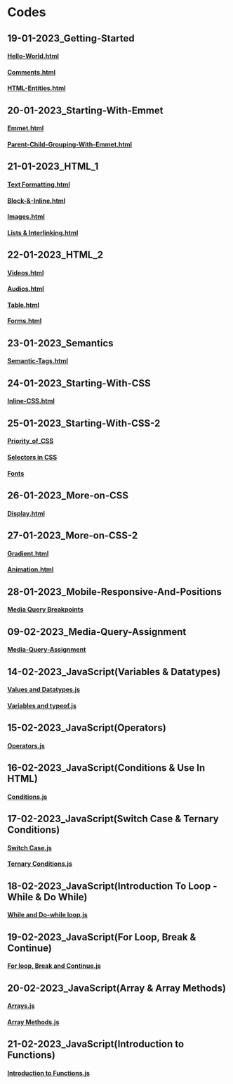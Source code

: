 # Codes

## 19-01-2023_Getting-Started

#### [Hello-World.html](https://github.com/subhranil002/PWSkills-MERN_Stack-Sigma_Batch/blob/main/10006.%2019-01-2023_Getting-Started/2.%20Hello-World.html)

#### [Comments.html](https://github.com/subhranil002/PWSkills-MERN_Stack-Sigma_Batch/blob/main/10006.%2019-01-2023_Getting-Started/4.%20Comments.html)

#### [HTML-Entities.html](https://github.com/subhranil002/PWSkills-MERN_Stack-Sigma_Batch/blob/main/10006.%2019-01-2023_Getting-Started/6.%20HTML-Entities.html)

## 20-01-2023_Starting-With-Emmet

#### [Emmet.html](https://github.com/subhranil002/PWSkills-MERN_Stack-Sigma_Batch/blob/main/10007.%2020-01-2023_Starting-With-Emmet/4.%20Emmet.html)

#### [Parent-Child-Grouping-With-Emmet.html](https://github.com/subhranil002/PWSkills-MERN_Stack-Sigma_Batch/blob/main/10007.%2020-01-2023_Starting-With-Emmet/6.%20Parent-Child-Grouping-With-Emmet.html)

## 21-01-2023_HTML_1

#### [Text Formatting.html](https://github.com/subhranil002/PWSkills-MERN_Stack-Sigma_Batch/blob/main/10008.%2021-01-2023_HTML_1/2.%20Text%20Formatting.html)

#### [Block-&-Inline.html](https://github.com/subhranil002/PWSkills-MERN_Stack-Sigma_Batch/blob/main/10008.%2021-01-2023_HTML_1/4.%20Block-%26-Inline.html)

#### [Images.html](https://github.com/subhranil002/PWSkills-MERN_Stack-Sigma_Batch/blob/main/10008.%2021-01-2023_HTML_1/6.%20Images.html)

#### [Lists & Interlinking.html](https://github.com/subhranil002/PWSkills-MERN_Stack-Sigma_Batch/blob/main/10008.%2021-01-2023_HTML_1/8.%20Lists%20%26%20Interlinking.html)

## 22-01-2023_HTML_2

#### [Videos.html](https://github.com/subhranil002/PWSkills-MERN_Stack-Sigma_Batch/blob/main/10009.%2022-01-2023_HTML_2/102.%20Videos.html)

#### [Audios.html](https://github.com/subhranil002/PWSkills-MERN_Stack-Sigma_Batch/blob/main/10009.%2022-01-2023_HTML_2/104.%20Audios.html)

#### [Table.html](https://github.com/subhranil002/PWSkills-MERN_Stack-Sigma_Batch/blob/main/10009.%2022-01-2023_HTML_2/106.%20Table.html)

#### [Forms.html](https://github.com/subhranil002/PWSkills-MERN_Stack-Sigma_Batch/blob/main/10009.%2022-01-2023_HTML_2/110.%20Forms.html)

## 23-01-2023_Semantics

#### [Semantic-Tags.html](https://github.com/subhranil002/PWSkills-MERN_Stack-Sigma_Batch/blob/main/10010.%2023-01-2023_Semantics/4.%20Semantic-Tags.html)

## 24-01-2023_Starting-With-CSS

#### [Inline-CSS.html](https://github.com/subhranil002/PWSkills-MERN_Stack-Sigma_Batch/blob/main/10011.%2024-01-2023_Starting-With-CSS/4.%20Inline-CSS.html)

## 25-01-2023_Starting-With-CSS-2

#### [Priority_of_CSS](https://github.com/subhranil002/PWSkills-MERN_Stack-Sigma_Batch/tree/main/10012.%2025-01-2023_Starting-With-CSS-2/2.%20Priority_of_CSS)

#### [Selectors in CSS](https://github.com/subhranil002/PWSkills-MERN_Stack-Sigma_Batch/tree/main/10012.%2025-01-2023_Starting-With-CSS-2/5.%20Selectors%20in%20CSS)

#### [Fonts](https://github.com/subhranil002/PWSkills-MERN_Stack-Sigma_Batch/tree/main/10012.%2025-01-2023_Starting-With-CSS-2/7.%20Fonts)

## 26-01-2023_More-on-CSS

#### [Display.html](https://github.com/subhranil002/PWSkills-MERN_Stack-Sigma_Batch/blob/main/10013.%2026-01-2023_More-on-CSS/5.%20display.html)

## 27-01-2023_More-on-CSS-2

#### [Gradient.html](https://github.com/subhranil002/PWSkills-MERN_Stack-Sigma_Batch/blob/main/10014.%2027-01-2023_More-on-CSS-2/3.%20Gradient.html)

#### [Animation.html](https://github.com/subhranil002/PWSkills-MERN_Stack-Sigma_Batch/blob/main/10014.%2027-01-2023_More-on-CSS-2/6.%20Animation.html)

## 28-01-2023_Mobile-Responsive-And-Positions

#### [Media Query Breakpoints](https://github.com/subhranil002/PWSkills-MERN_Stack-Sigma_Batch/tree/main/10015.%2028-01-2023_Mobile-Responsive-And-Positions/5.%20Media%20Query%20Breakpoints)

## 09-02-2023_Media-Query-Assignment

#### [Media-Query-Assignment](https://github.com/subhranil002/PWSkills-MERN_Stack-Sigma_Batch/blob/main/10027.%2009-02-2023_Media-Query-Assignment/index.html)

## 14-02-2023_JavaScript(Variables & Datatypes)

#### [Values and Datatypes.js](https://github.com/subhranil002/PWSkills-MERN_Stack-Sigma_Batch/blob/main/10032.%2014-02-2023_JavaScript(Variables%20%26%20Datatypes)/2.%20Values%20and%20Datatypes.js)

#### [Variables and typeof.js](https://github.com/subhranil002/PWSkills-MERN_Stack-Sigma_Batch/blob/main/10032.%2014-02-2023_JavaScript(Variables%20%26%20Datatypes)/4.%20Variables%20and%20typeof.js)

## 15-02-2023_JavaScript(Operators)

#### [Operators.js](https://github.com/subhranil002/PWSkills-MERN_Stack-Sigma_Batch/blob/main/10033.%2015-02-2023_JavaScript(Operators)/2.%20Operators.js)

## 16-02-2023_JavaScript(Conditions & Use In HTML)

#### [Conditions.js](https://github.com/subhranil002/PWSkills-MERN_Stack-Sigma_Batch/blob/main/10034.%2016-02-2023_JavaScript(Conditions%20%26%20Use%20In%20HTML)/3.%20Conditions.js)

## 17-02-2023_JavaScript(Switch Case & Ternary Conditions)

#### [Switch Case.js](https://github.com/subhranil002/PWSkills-MERN_Stack-Sigma_Batch/blob/main/10035.%2017-02-2023_JavaScript(Switch%20Case%20%26%20Ternary%20Conditions)/2.%20Switch%20Case.js)

#### [Ternary Conditions.js](https://github.com/subhranil002/PWSkills-MERN_Stack-Sigma_Batch/blob/main/10035.%2017-02-2023_JavaScript(Switch%20Case%20%26%20Ternary%20Conditions)/4.%20Ternary%20Conditions.js)

## 18-02-2023_JavaScript(Introduction To Loop - While & Do While)

#### [While and Do-while loop.js](https://github.com/subhranil002/PWSkills-MERN_Stack-Sigma_Batch/blob/main/10036.%2018-02-2023_JavaScript(Introduction%20To%20Loop%20-%20While%20%26%20Do%20While)/3.%20While%20and%20Do-while%20loop.js)

## 19-02-2023_JavaScript(For Loop, Break & Continue)

#### [For loop, Break and Continue.js](https://github.com/subhranil002/PWSkills-MERN_Stack-Sigma_Batch/blob/main/10037.%2019-02-2023_JavaScript(For%20Loop%2C%20Break%20%26%20Continue)/2.%20For%20loop%2C%20Break%20and%20Continue.js)

## 20-02-2023_JavaScript(Array & Array Methods)

#### [Arrays.js](https://github.com/subhranil002/PWSkills-MERN_Stack-Sigma_Batch/blob/main/10038.%2020-02-2023_JavaScript(Array%20%26%20Array%20Methods)/2.%20Arrays.js)

#### [Array Methods.js](https://github.com/subhranil002/PWSkills-MERN_Stack-Sigma_Batch/blob/main/10038.%2020-02-2023_JavaScript(Array%20%26%20Array%20Methods)/4.%20Array%20Methods%20-%20Part%201.js)

## 21-02-2023_JavaScript(Introduction to Functions)

#### [Introduction to Functions.js](https://github.com/subhranil002/PWSkills-MERN_Stack-Sigma_Batch/blob/main/10039.%2021-02-2023_JavaScript(Introduction%20to%20Functions)/2.%20Introduction%20to%20Functions.js)
